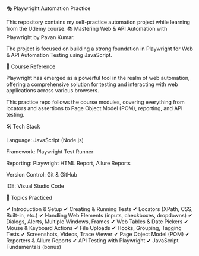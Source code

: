 🎭 Playwright Automation Practice

This repository contains my self-practice automation project while learning from the Udemy course:
📚 Mastering Web & API Automation with Playwright by Pavan Kumar.

The project is focused on building a strong foundation in Playwright for Web & API Automation Testing using JavaScript.

📖 Course Reference

Playwright has emerged as a powerful tool in the realm of web automation, offering a comprehensive solution for testing and interacting with web applications across various browsers.

This practice repo follows the course modules, covering everything from locators and assertions to Page Object Model (POM), reporting, and API testing.

🛠️ Tech Stack

Language: JavaScript (Node.js)

Framework: Playwright Test Runner

Reporting: Playwright HTML Report, Allure Reports

Version Control: Git & GitHub

IDE: Visual Studio Code

📂 Topics Practiced

✔ Introduction & Setup
✔ Creating & Running Tests
✔ Locators (XPath, CSS, Built-in, etc.)
✔ Handling Web Elements (inputs, checkboxes, dropdowns)
✔ Dialogs, Alerts, Multiple Windows, Frames
✔ Web Tables & Date Pickers
✔ Mouse & Keyboard Actions
✔ File Uploads
✔ Hooks, Grouping, Tagging Tests
✔ Screenshots, Videos, Trace Viewer
✔ Page Object Model (POM)
✔ Reporters & Allure Reports
✔ API Testing with Playwright
✔ JavaScript Fundamentals (bonus)
